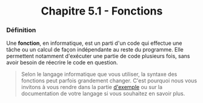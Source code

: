 <center><h1>Chapitre 5.1 - Fonctions</h1></center>

### Définition

Une **fonction**, en informatique, est un parti d'un code qui effectue une tâche ou un calcul de façon indépendante au reste du programme. Elle permettent notamment d'exécuter une partie de code plusieurs fois, sans avoir besoin de réecrire le code en question.

> Selon le langage informatique que vous utiliser, la syntaxe des fonctions peut parfois grandement changer. C'est pourquoi nous vous invitons à vous rendre dans la partie [d'exemple](./Practice/Examples) ou sur la documentation de votre langage si vous souhaitez en savoir plus.